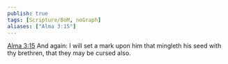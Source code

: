 ```yaml
---
publish: true
tags: [Scripture/BoM, noGraph]
aliases: ["Alma 3:15"]
---
```

[Alma 3:15](https://churchofjesuschrist.org/study/scriptures/bofm/alma/3?lang=eng&id=p15#p15) And again: I will set a mark upon him that mingleth his seed with thy brethren, that they may be cursed also.
